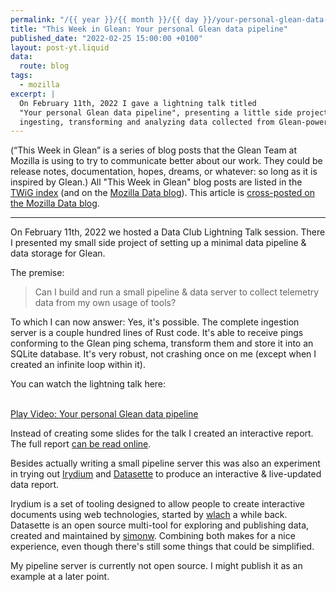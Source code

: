 ```yaml
---
permalink: "/{{ year }}/{{ month }}/{{ day }}/your-personal-glean-data-pipeline"
title: "This Week in Glean: Your personal Glean data pipeline"
published_date: "2022-02-25 15:00:00 +0100"
layout: post-yt.liquid
data:
  route: blog
tags:
  - mozilla
excerpt: |
  On February 11th, 2022 I gave a lightning talk titled
  "Your personal Glean data pipeline", presenting a little side project for
  ingesting, transforming and analyzing data collected from Glean-powered applications myself.
---
```


(“This Week in Glean” is a series of blog posts that the Glean Team at Mozilla is using to try to communicate better about our work.
They could be release notes, documentation, hopes, dreams, or whatever: so long as it is inspired by Glean.)
All "This Week in Glean" blog posts are listed in the [TWiG index](https://mozilla.github.io/glean/book/appendix/twig.html)
(and on the [Mozilla Data blog](https://blog.mozilla.org/data/category/glean/)).
This article is [cross-posted on the Mozilla Data blog][datablog].

[datablog]: https://blog.mozilla.org/data/2022/02/25/this-week-in-glean-your-personal-glean-data-pipeline

---

On February 11th, 2022 we hosted a Data Club Lightning Talk session.
There I presented my small side project of setting up a minimal data pipeline & data storage for Glean.

The premise:

> Can I build and run a small pipeline & data server to collect telemetry data from my own usage of tools?

To which I can now answer: Yes, it's possible.
The complete ingestion server is a couple hundred lines of Rust code.
It's able to receive pings conforming to the Glean ping schema, transform them and store it into an SQLite database.
It's very robust, not crashing once on me (except when I created an infinite loop within it).

You can watch the lightning talk here:

<br>

<lite-youtube videoid="V5FgVbxm-cc" playlabel="Play: Your personal Glean data pipeline">
 <a href="https://youtube.com/watch?v=V5FgVbxm-cc" class="lty-playbtn" title="Play Video">
    <span class="lyt-visually-hidden">Play Video: Your personal Glean data pipeline</span>
  </a>
</lite-youtube>

Instead of creating some slides for the talk I created an interactive report.
The full report [can be read online][report].

[report]: https://data.fnordig.de/glean/report.html

Besides actually writing a small pipeline server this was also an experiment
in trying out [Irydium][] and [Datasette][]
to produce an interactive & live-updated data report.

Irydium is a set of tooling designed to allow people to create interactive documents using web technologies, started by [wlach][] a while back.
Datasette is an open source multi-tool for exploring and publishing data, created and maintained by [simonw][].
Combining both makes for a nice experience, even though there's still some things that could be simplified.

My pipeline server is currently not open source.
I might publish it as an example at a later point.

[irydium]: https://irydium.dev/
[wlach]: https://twitter.com/wrlach
[datasette]: https://datasette.io/
[simonw]: https://twitter.com/simonw
